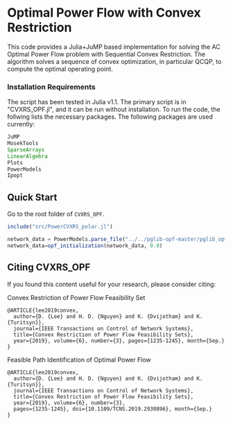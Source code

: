 # Optimal Power Flow with Convex Restriction

This code provides a Julia+JuMP based implementation for solving the AC Optimal Power Flow problem with Sequential Convex Restriction. The algorithm solves a sequence of convex optimization, in particular QCQP, to compute the optimal operating point.

### Installation Requirements

The script has been tested in Julia v1.1.
The primary script is in "CVXRS_OPF.jl", and it can be run without installation. 
To run the code, the follwing lists the necessary packages. The following packages are used currently:

```julia
JuMP
MosekTools
SparseArrays
LinearAlgebra
Plots
PowerModels
Ipopt
```

## Quick Start

Go to the root folder of `CVXRS_OPF`.

```julia
include("src/PowerCVXRS_polar.jl")

network_data = PowerModels.parse_file("../../pglib-opf-master/pglib_opf_case118_ieee.m");
network_data=opf_initialization(network_data, 0.0)

```

## Citing CVXRS_OPF

If you found this content useful for your research, please consider citing: 

Convex Restriction of Power Flow Feasibility Set

    @ARTICLE{lee2019convex,
      author={D. {Lee} and H. D. {Nguyen} and K. {Dvijotham} and K. {Turitsyn}},
      journal={IEEE Transactions on Control of Network Systems},
      title={Convex Restriction of Power Flow Feasibility Sets},
      year={2019}, volume={6}, number={3}, pages={1235-1245}, month={Sep.}
    }

Feasible Path Identification of Optimal Power Flow

    @ARTICLE{lee2019convex,
      author={D. {Lee} and H. D. {Nguyen} and K. {Dvijotham} and K. {Turitsyn}},
      journal={IEEE Transactions on Control of Network Systems},
      title={Convex Restriction of Power Flow Feasibility Sets},
      year={2019}, volume={6}, number={3},
      pages={1235-1245}, doi={10.1109/TCNS.2019.2930896}, month={Sep.}
    }


